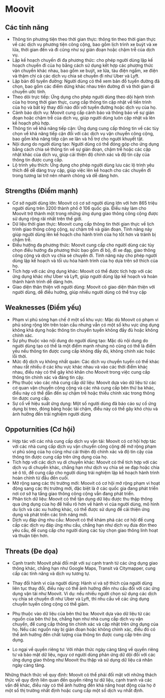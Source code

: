 # Moovit

## Các tính năng

- Thông tin phương tiện theo thời gian thực: thông tin theo thời gian thực về các dịch vụ phương tiện công cộng, bao gồm lịch trình xe buýt và xe lửa, thời gian đến và đi cũng như sự gián đoạn hoặc chậm trễ của dịch vụ.
- Lập kế hoạch chuyến đi đa phương thức: cho phép người dùng lập kế hoạch chuyến đi của họ bằng cách sử dụng kết hợp các phương thức vận chuyển khác nhau, bao gồm xe buýt, xe lửa, tàu điện ngầm, xe điện và thậm chí cả các dịch vụ chia sẻ chuyến đi như Uber và Lyft.
- Lập bản đồ tuyến đường: Người dùng có thể xem bản đồ tuyến đường đã chọn, bao gồm các điểm dừng khác nhau trên đường đi và thời gian di chuyển ước tính.
- Theo dõi trực tiếp: Ứng dụng cho phép người dùng theo dõi hành trình của họ trong thời gian thực, cung cấp thông tin cập nhật về tiến trình của họ và bất kỳ thay đổi nào đối với tuyến đường hoặc dịch vụ của họ.
- Cảnh báo dịch vụ: Moovit cung cấp cảnh báo và thông báo về sự gián đoạn hoặc chậm trễ của dịch vụ, giúp người dùng luôn cập nhật và lên kế hoạch phù hợp.
- Thông tin về khả năng tiếp cận: Ứng dụng cung cấp thông tin về các tùy chọn về khả năng tiếp cận đối với các dịch vụ vận chuyển công cộng, bao gồm khả năng tiếp cận xe lăn và hỗ trợ cho người khuyết tật.
- Nội dung do người dùng tạo: Người dùng có thể đóng góp cho ứng dụng bằng cách chia sẻ thông tin về sự gián đoạn, chậm trễ hoặc các cập nhật khác của dịch vụ, giúp cải thiện độ chính xác và độ tin cậy của thông tin được cung cấp.
- Lộ trình yêu thích: Ứng dụng cho phép người dùng lưu các lộ trình yêu thích để dễ dàng truy cập, giúp việc lên kế hoạch cho các chuyến đi trong tương lai trở nên nhanh chóng và dễ dàng hơn.

## Strengths (Điểm mạnh)

- Cơ sở người dùng lớn: Moovit có cơ sở người dùng lớn với hơn 865 triệu người dùng trên 3200 thành phố ở 106 quốc gia. Điều này làm cho Moovit trở thành một trong những ứng dụng giao thông công cộng được sử dụng rộng rãi nhất trên thế giới.
- Dữ liệu thời gian thực: Moovit cung cấp thông tin thời gian thực về lịch trình giao thông công cộng, sự chậm trễ và gián đoạn. Tính năng này giúp người dùng lên kế hoạch cho hành trình của họ tốt hơn và tránh bị chậm trễ.
- Điều hướng đa phương thức: Moovit cung cấp cho người dùng các tùy chọn điều hướng đa phương thức bao gồm đi bộ, đi xe đạp, giao thông công cộng và dịch vụ chia sẻ chuyến đi. Tính năng này cho phép người dùng lập kế hoạch và tối ưu hóa hành trình của họ dựa trên sở thích của họ.
- Tích hợp với các ứng dụng khác: Moovit có thể được tích hợp với các ứng dụng khác như Uber và Lyft, giúp người dùng lập kế hoạch và hoàn thành hành trình dễ dàng hơn.
- Giao diện thân thiện với người dùng: Moovit có giao diện thân thiện với người dùng, dễ điều hướng, giúp nhiều người dùng có thể truy cập

## Weaknesses (Điểm yếu)

- Phạm vi phủ sóng hạn chế ở một số khu vực: Mặc dù Moovit có phạm vi phủ sóng rộng lớn trên toàn cầu nhưng vẫn có một số khu vực ứng dụng không khả dụng hoặc thông tin chuyển tuyến không đầy đủ hoặc không chính xác.
- Sự phụ thuộc vào nội dung do người dùng tạo: Mặc dù nội dung do người dùng tạo có thể là một điểm mạnh nhưng nó cũng có thể là điểm yếu nếu thông tin được cung cấp không đầy đủ, không chính xác hoặc lỗi thời.
- Mức độ dịch vụ không nhất quán: Các dịch vụ chuyển tuyến có thể khác nhau rất nhiều ở các khu vực khác nhau và vào các thời điểm khác nhau, điều này có thể gây khó khăn cho Moovit trong việc cung cấp thông tin chính xác và đáng tin cậy.
- Phụ thuộc vào các nhà cung cấp dữ liệu: Moovit dựa vào dữ liệu từ các cơ quan vận chuyển công cộng và các nhà cung cấp bên thứ ba khác, điều này có thể dẫn đến sự chậm trễ hoặc thiếu chính xác trong thông tin được cung cấp.
- Sự cố về hiệu suất ứng dụng: Một số người dùng đã báo cáo sự cố ứng dụng bị treo, đóng băng hoặc tải chậm, điều này có thể gây khó chịu và ảnh hưởng đến trải nghiệm người dùng

## Oppoturnities (Cơ hội)

- Hợp tác với các nhà cung cấp dịch vụ vận tải: Moovit có cơ hội hợp tác với các nhà cung cấp dịch vụ vận chuyển công cộng để mở rộng phạm vi phủ sóng của họ cũng như cải thiện độ chính xác và độ tin cậy của thông tin được cung cấp trên ứng dụng của họ.
- Tích hợp với các dịch vụ di chuyển khác: Moovit có thể tích hợp với các dịch vụ di chuyển khác, chẳng hạn như dịch vụ chia sẻ xe đạp hoặc chia sẻ ô tô, để cung cấp cho người dùng trải nghiệm lập kế hoạch hành trình hoàn chỉnh từ đầu đến cuối.
- Mở rộng sang các thị trường mới: Moovit có cơ hội mở rộng phạm vi hoạt động sang các thị trường mới, đặc biệt là ở các quốc gia đang phát triển nơi cơ sở hạ tầng giao thông công cộng vẫn đang phát triển.
- Phân tích dữ liệu: Moovit có thể tận dụng dữ liệu được thu thập thông qua ứng dụng của họ để hiểu rõ hơn về hành vi của người dùng, mô hình du lịch và các xu hướng khác, có thể được sử dụng để cải thiện ứng dụng và phát triển các tính năng mới.
- Dịch vụ đáp ứng nhu cầu: Moovit có thể khám phá các cơ hội để cung cấp các dịch vụ đáp ứng nhu cầu, chẳng hạn như dịch vụ đưa đón theo yêu cầu, để cung cấp cho người dùng các tùy chọn giao thông linh hoạt và thuận tiện hơn.

## Threats (Đe dọa)

- Cạnh tranh: Moovit phải đối mặt với sự cạnh tranh từ các ứng dụng giao thông khác, chẳng hạn như Google Maps, Transit và Citymapper, cung cấp các tính năng và dịch vụ tương tự.

- Thay đổi hành vi của người dùng: Hành vi và sở thích của người dùng liên tục thay đổi, điều này có thể ảnh hưởng đến nhu cầu đối với các ứng dụng vận tải như Moovit. Ví dụ: nếu nhiều người chọn sử dụng các dịch vụ chia sẻ chuyến đi như Uber và Lyft, thì nhu cầu về các ứng dụng chuyển tuyến công cộng có thể giảm.

- Phụ thuộc vào dữ liệu của bên thứ ba: Moovit dựa vào dữ liệu từ các nguồn của bên thứ ba, chẳng hạn như nhà cung cấp dịch vụ vận chuyển, để cung cấp thông tin chính xác và cập nhật trên ứng dụng của họ. Nếu các nguồn này bị gián đoạn hoặc không chính xác, điều đó có thể ảnh hưởng đến chất lượng của thông tin được cung cấp trên ứng dụng.

- Lo ngại về quyền riêng tư: Với nhận thức ngày càng tăng về quyền riêng tư và bảo mật dữ liệu, nguy cơ người dùng phản ứng dữ dội đối với các ứng dụng giao thông như Moovit thu thập và sử dụng dữ liệu cá nhân ngày càng tăng.

Những thách thức về quy định: Moovit có thể phải đối mặt với những thách thức về quy định liên quan đến quyền riêng tư dữ liệu, cạnh tranh và các vấn đề khác, điều này có thể ảnh hưởng đến khả năng hoạt động của họ ở một số thị trường nhất định hoặc cung cấp một số dịch vụ nhất định.
